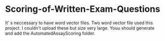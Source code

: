 # Scoring-of-Written-Exam-Questions


It' s neccessary to have word vector files. Two word vector file used this project. 
I couldn't upload these but size very large.
Youu should generate and add the AutomatedAssayScoring folder.
